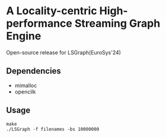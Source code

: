 #  A Locality-centric High-performance Streaming Graph Engine
Open-source release for LSGraph(EuroSys'24)
## Dependencies
- mimalloc
- opencilk

## Usage
```
make
./LSGraph -f filenames -bs 10000000

```
